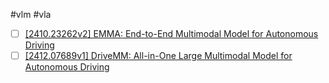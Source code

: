 #vlm #vla


- [ ] [\[2410.23262v2\] EMMA: End-to-End Multimodal Model for Autonomous Driving](https://arxiv.org/abs/2410.23262v2)
- [ ] [\[2412.07689v1\] DriveMM: All-in-One Large Multimodal Model for Autonomous Driving](https://arxiv.org/abs/2412.07689v1)